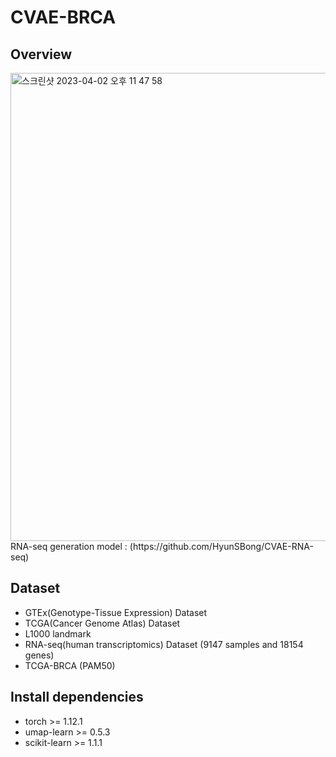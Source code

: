 # CVAE-BRCA

Overview
----------
<img width="749" alt="스크린샷 2023-04-02 오후 11 47 58" src="https://user-images.githubusercontent.com/69189272/229360369-fd217d1c-6749-462f-b617-30adc314c4f1.png">
RNA-seq generation model : (https://github.com/HyunSBong/CVAE-RNA-seq)

Dataset
----------
- GTEx(Genotype-Tissue Expression) Dataset
- TCGA(Cancer Genome Atlas) Dataset
- L1000 landmark 
- RNA-seq(human transcriptomics) Dataset (9147 samples and 18154 genes)
- TCGA-BRCA (PAM50)

Install dependencies
----------
- torch >= 1.12.1
- umap-learn >= 0.5.3
- scikit-learn >= 1.1.1
